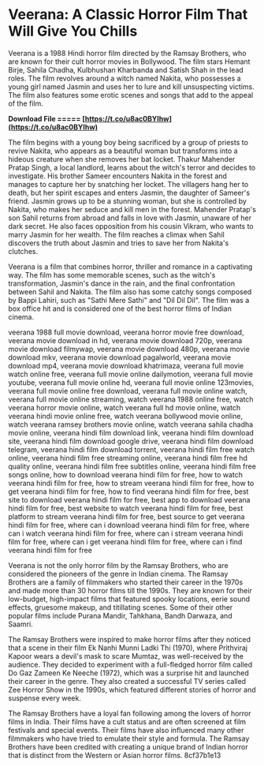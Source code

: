 
 
# Veerana: A Classic Horror Film That Will Give You Chills
 
Veerana is a 1988 Hindi horror film directed by the Ramsay Brothers, who are known for their cult horror movies in Bollywood. The film stars Hemant Birje, Sahila Chadha, Kulbhushan Kharbanda and Satish Shah in the lead roles. The film revolves around a witch named Nakita, who possesses a young girl named Jasmin and uses her to lure and kill unsuspecting victims. The film also features some erotic scenes and songs that add to the appeal of the film.
 
**Download File ===== [https://t.co/u8ac0BYIhw](https://t.co/u8ac0BYIhw)**


 
The film begins with a young boy being sacrificed by a group of priests to revive Nakita, who appears as a beautiful woman but transforms into a hideous creature when she removes her bat locket. Thakur Mahender Pratap Singh, a local landlord, learns about the witch's terror and decides to investigate. His brother Sameer encounters Nakita in the forest and manages to capture her by snatching her locket. The villagers hang her to death, but her spirit escapes and enters Jasmin, the daughter of Sameer's friend. Jasmin grows up to be a stunning woman, but she is controlled by Nakita, who makes her seduce and kill men in the forest. Mahender Pratap's son Sahil returns from abroad and falls in love with Jasmin, unaware of her dark secret. He also faces opposition from his cousin Vikram, who wants to marry Jasmin for her wealth. The film reaches a climax when Sahil discovers the truth about Jasmin and tries to save her from Nakita's clutches.
 
Veerana is a film that combines horror, thriller and romance in a captivating way. The film has some memorable scenes, such as the witch's transformation, Jasmin's dance in the rain, and the final confrontation between Sahil and Nakita. The film also has some catchy songs composed by Bappi Lahiri, such as "Sathi Mere Sathi" and "Dil Dil Dil". The film was a box office hit and is considered one of the best horror films of Indian cinema.
 
veerana 1988 full movie download,  veerana horror movie free download,  veerana movie download in hd,  veerana movie download 720p,  veerana movie download filmywap,  veerana movie download 480p,  veerana movie download mkv,  veerana movie download pagalworld,  veerana movie download mp4,  veerana movie download khatrimaza,  veerana full movie watch online free,  veerana full movie online dailymotion,  veerana full movie youtube,  veerana full movie online hd,  veerana full movie online 123movies,  veerana full movie online free download,  veerana full movie online watch,  veerana full movie online streaming,  watch veerana 1988 online free,  watch veerana horror movie online,  watch veerana full hd movie online,  watch veerana hindi movie online free,  watch veerana bollywood movie online,  watch veerana ramsey brothers movie online,  watch veerana sahila chadha movie online,  veerana hindi film download link,  veerana hindi film download site,  veerana hindi film download google drive,  veerana hindi film download telegram,  veerana hindi film download torrent,  veerana hindi film free watch online,  veerana hindi film free streaming online,  veerana hindi film free hd quality online,  veerana hindi film free subtitles online,  veerana hindi film free songs online,  how to download veerana hindi film for free,  how to watch veerana hindi film for free,  how to stream veerana hindi film for free,  how to get veerana hindi film for free,  how to find veerana hindi film for free,  best site to download veerana hindi film for free,  best app to download veerana hindi film for free,  best website to watch veerana hindi film for free,  best platform to stream veerana hindi film for free,  best source to get veerana hindi film for free,  where can i download veerana hindi film for free,  where can i watch veerana hindi film for free,  where can i stream veerana hindi film for free,  where can i get veerana hindi film for free,  where can i find veerana hindi film for free
  
Veerana is not the only horror film by the Ramsay Brothers, who are considered the pioneers of the genre in Indian cinema. The Ramsay Brothers are a family of filmmakers who started their career in the 1970s and made more than 30 horror films till the 1990s. They are known for their low-budget, high-impact films that featured spooky locations, eerie sound effects, gruesome makeup, and titillating scenes. Some of their other popular films include Purana Mandir, Tahkhana, Bandh Darwaza, and Saamri.
 
The Ramsay Brothers were inspired to make horror films after they noticed that a scene in their film Ek Nanhi Munni Ladki Thi (1970), where Prithviraj Kapoor wears a devil's mask to scare Mumtaz, was well-received by the audience. They decided to experiment with a full-fledged horror film called Do Gaz Zameen Ke Neeche (1972), which was a surprise hit and launched their career in the genre. They also created a successful TV series called Zee Horror Show in the 1990s, which featured different stories of horror and suspense every week.
 
The Ramsay Brothers have a loyal fan following among the lovers of horror films in India. Their films have a cult status and are often screened at film festivals and special events. Their films have also influenced many other filmmakers who have tried to emulate their style and formula. The Ramsay Brothers have been credited with creating a unique brand of Indian horror that is distinct from the Western or Asian horror films.
 8cf37b1e13
 
